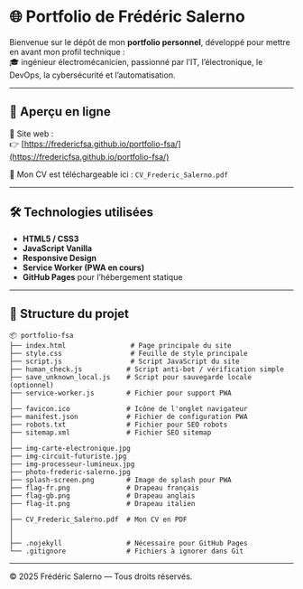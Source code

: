 # 🌐 Portfolio de Frédéric Salerno

Bienvenue sur le dépôt de mon **portfolio personnel**, développé pour mettre en avant mon profil technique :  
🎓 ingénieur électromécanicien, passionné par l’IT, l’électronique, le DevOps, la cybersécurité et l’automatisation.

---

## 🔎 Aperçu en ligne

📍 Site web :  
👉 [https://fredericfsa.github.io/portfolio-fsa/](https://fredericfsa.github.io/portfolio-fsa/)

📄 Mon CV est téléchargeable ici : `CV_Frederic_Salerno.pdf`

---

## 🛠️ Technologies utilisées

- **HTML5 / CSS3**
- **JavaScript Vanilla**
- **Responsive Design**
- **Service Worker (PWA en cours)**
- **GitHub Pages** pour l’hébergement statique

---

## 📁 Structure du projet

```
📦 portfolio-fsa
├── index.html                # Page principale du site
├── style.css                 # Feuille de style principale
├── script.js                 # Script JavaScript du site
├── human_check.js           # Script anti-bot / vérification simple
├── save_unknown_local.js    # Script pour sauvegarde locale (optionnel)
├── service-worker.js        # Fichier pour support PWA
│
├── favicon.ico              # Icône de l'onglet navigateur
├── manifest.json            # Fichier de configuration PWA
├── robots.txt               # Fichier pour SEO robots
├── sitemap.xml              # Fichier SEO sitemap
│
├── img-carte-electronique.jpg
├── img-circuit-futuriste.jpg
├── img-processeur-lumineux.jpg
├── photo-frederic-salerno.jpg
├── splash-screen.png        # Image de splash pour PWA
├── flag-fr.png              # Drapeau français
├── flag-gb.png              # Drapeau anglais
├── flag-it.png              # Drapeau italien
│
├── CV_Frederic_Salerno.pdf  # Mon CV en PDF
│
│
├── .nojekyll                # Nécessaire pour GitHub Pages
└── .gitignore               # Fichiers à ignorer dans Git
```

---


© 2025 Frédéric Salerno — Tous droits réservés.
